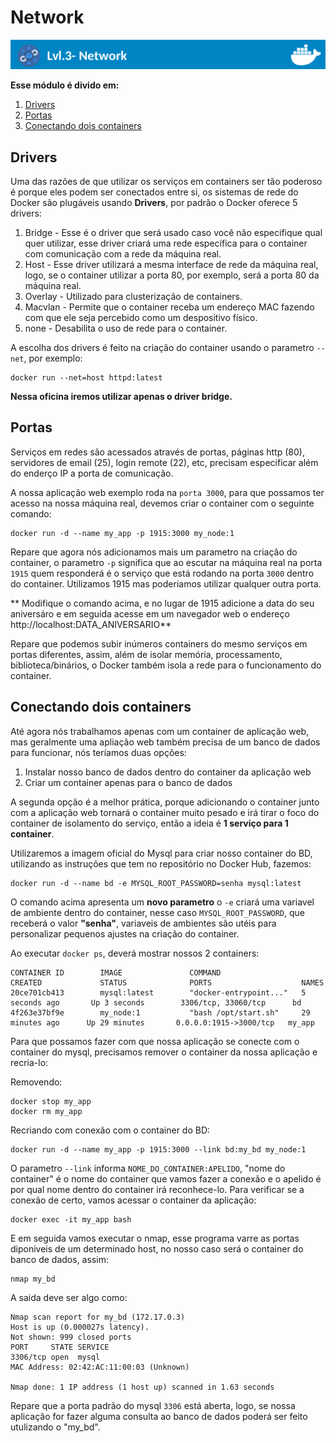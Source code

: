 # Network

![Banner Docker](../assets/docker-banner-3.jpg)


**Esse módulo é divido em:**

1. [Drivers](#drivers)
2. [Portas](#portas)
3. [Conectando dois containers](#conectando-dois-containers)

## Drivers
Uma das razões de que utilizar os serviços em containers ser tão poderoso é porque eles podem ser conectados entre si, os sistemas de rede do Docker são plugáveis usando **Drivers**, por padrão o Docker oferece 5 drivers:

1. Bridge - Esse é o driver que será usado caso você não especifique qual quer utilizar, esse driver criará uma rede específica para o container com comunicação com a rede da máquina real.
2. Host - Esse driver utilizará a mesma interface de rede da máquina real, logo, se o container utilizar a porta 80, por exemplo, será a porta 80 da máquina real.
3. Overlay - Utilizado para clusterização de containers.
4. Macvlan - Permite que o container receba um endereço MAC fazendo com que ele seja percebido como um despositivo físico.
5. none - Desabilita o uso de rede para o container.

A escolha dos drivers é feito na criação do container usando o parametro ``--net``, por exemplo:

```
docker run --net=host httpd:latest
```

**Nessa oficina iremos utilizar apenas o driver bridge.**

## Portas

Serviços em redes são acessados através de portas, páginas http (80), servidores de email (25), login remote (22), etc, precisam especificar além do enderço IP a porta de comunicação.

A nossa aplicação web exemplo roda na ``porta 3000``, para que possamos ter acesso na nossa máquina real, devemos criar o container com o seguinte comando:

```
docker run -d --name my_app -p 1915:3000 my_node:1
```

Repare que agora nós adicionamos mais um parametro na criação do container, o parametro ``-p`` significa que ao escutar na máquina real na porta ``1915`` quem responderá é o serviço que está rodando na porta ``3000`` dentro do container. Utilizamos 1915 mas poderiamos utilizar qualquer outra porta.

** Modifique o comando acima, e no lugar de 1915 adicione a data do seu aniversáro e em seguida acesse em um navegador web o endereço http://localhost:DATA_ANIVERSARIO**

Repare que podemos subir inúmeros containers do mesmo serviços em portas diferentes, assim, além de isolar memória, processamento, biblioteca/binários, o Docker também isola a rede para o funcionamento do container.

## Conectando dois containers

Até agora nós trabalhamos apenas com um container de aplicação web, mas geralmente uma apliação web também precisa de um banco de dados para funcionar, nós teríamos duas opções:

1. Instalar nosso banco de dados dentro do container da aplicação web
2. Criar um container apenas para o banco de dados

A segunda opção é a melhor prática, porque adicionando o container junto com a aplicação web tornará o container muito pesado e irá tirar o foco do container de isolamento do serviço, então a ideia é **1 serviço para 1 container**.

Utilizaremos a imagem oficial do Mysql para criar nosso container do BD, utilizando as instruções que tem no repositório no Docker Hub, fazemos:

```
docker run -d --name bd -e MYSQL_ROOT_PASSWORD=senha mysql:latest
```

O comando acima apresenta um **novo parametro** o ``-e`` criará uma variavel de ambiente dentro do container, nesse caso ``MYSQL_ROOT_PASSWORD``, que receberá o valor **"senha"**, variaveis de ambientes são utéis para personalizar pequenos ajustes na criação do container.

Ao executar ``docker ps``, deverá mostrar nossos 2 containers:

```
CONTAINER ID        IMAGE               COMMAND                  CREATED             STATUS              PORTS                    NAMES
20ce701cb413        mysql:latest        "docker-entrypoint..."   5 seconds ago       Up 3 seconds        3306/tcp, 33060/tcp      bd
4f263e37bf9e        my_node:1           "bash /opt/start.sh"     29 minutes ago      Up 29 minutes       0.0.0.0:1915->3000/tcp   my_app
```

Para que possamos fazer com que nossa aplicação se conecte com o container do mysql, precisamos remover o container da nossa aplicação e recria-lo:

Removendo:
```
docker stop my_app
docker rm my_app
```

Recriando com conexão com o container do BD:
```
docker run -d --name my_app -p 1915:3000 --link bd:my_bd my_node:1
```

O parametro ``--link`` informa ``NOME_DO_CONTAINER:APELIDO``, "nome do container" é o nome do container que vamos fazer a conexão e o apelido é por qual nome dentro do container irá reconhece-lo. Para verificar se a conexão de certo, vamos acessar o container da aplicação:

```
docker exec -it my_app bash
```

E em seguida vamos executar o nmap, esse programa varre as portas diponiveis de um determinado host, no nosso caso será o container do banco de dados, assim:

```
nmap my_bd
```

A saida deve ser algo como:
```
Nmap scan report for my_bd (172.17.0.3)
Host is up (0.000027s latency).
Not shown: 999 closed ports
PORT     STATE SERVICE
3306/tcp open  mysql
MAC Address: 02:42:AC:11:00:03 (Unknown)

Nmap done: 1 IP address (1 host up) scanned in 1.63 seconds
```
Repare que a porta padrão do mysql ``3306`` está aberta, logo, se nossa aplicação for fazer alguma consulta ao banco de dados poderá ser feito utulizando o "my_bd".
